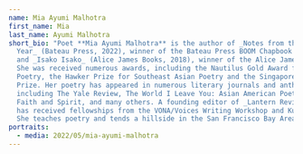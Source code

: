 ```yaml
---
name: Mia Ayumi Malhotra
first_name: Mia
last_name: Ayumi Malhotra
short_bio: "Poet **Mia Ayumi Malhotra** is the author of _Notes from the Birth
  Year_ (Bateau Press, 2022), winner of the Bateau Press BOOM Chapbook Contest,
  and _Isako Isako_ (Alice James Books, 2018), winner of the Alice James Award.
  She was received numerous awards, including the Nautilus Gold Award for
  Poetry, the Hawker Prize for Southeast Asian Poetry and the Singapore Poetry
  Prize. Her poetry has appeared in numerous literary journals and anthologies,
  including The Yale Review, The World I Leave You: Asian American Poets on
  Faith and Spirit, and many others. A founding editor of _Lantern Review_, Mia
  has received fellowships from the VONA/Voices Writing Workshop and Kundiman.
  She teaches poetry and tends a hillside in the San Francisco Bay Area."
portraits:
  - media: 2022/05/mia-ayumi-malhotra
---
```


